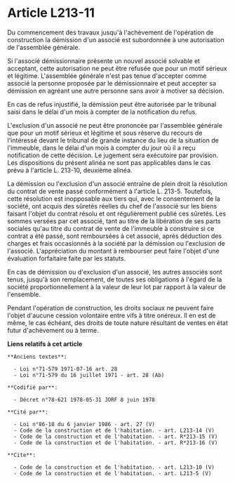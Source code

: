 # Article L213-11

Du commencement des travaux jusqu'à l'achèvement de l'opération de construction la démission d'un associé est subordonnée à
une autorisation de l'assemblée générale. 

Si l'associé démissionnaire présente un nouvel associé solvable et acceptant, cette autorisation ne peut être refusée que
pour un motif sérieux et légitime. L'assemblée générale n'est pas tenue d'accepter comme associé la personne proposée par le
démissionnaire et peut accepter sa démission en agréant une autre personne sans avoir à motiver sa décision. 

En cas de refus injustifié, la démission peut être autorisée par le tribunal saisi dans le délai d'un mois à compter de la
notification du refus. 

L'exclusion d'un associé ne peut être prononcée par l'assemblée générale que pour un motif sérieux et légitime et sous
réserve du recours de l'intéressé devant le tribunal de grande instance du lieu de la situation de l'immeuble, dans le délai
d'un mois à compter du jour où il a reçu notification de cette décision. Le jugement sera exécutoire par provision. Les
dispositions du présent alinéa ne sont pas applicables dans le cas prévu à l'article L. 213-10, deuxième alinéa. 

La démission ou l'exclusion d'un associé entraîne de plein droit la résolution du contrat de vente passé conformément à
l'article L. 213-5. Toutefois, cette résolution est inopposable aux tiers qui, avec le consentement de la société, ont acquis
des sûretés réelles du chef de l'associé sur les biens faisant l'objet du contrat résolu et ont régulièrement publié ces
sûretés. Les sommes versées par cet associé, tant au titre de la libération de ses parts sociales qu'au titre du contrat de
vente de l'immeuble à construire si ce contrat a été passé, sont remboursées à cet associé, après déduction des charges et
frais occasionnés à la société par la démission ou l'exclusion de l'associé. L'appréciation du montant à rembourser peut
faire l'objet d'une évaluation forfaitaire faite par les statuts. 

En cas de démission ou d'exclusion d'un associé, les autres associés sont tenus, jusqu'à son remplacement, de toutes ses
obligations à l'égard de la société proportionnellement à la valeur de leur lot par rapport à la valeur de l'ensemble. 

Pendant l'opération de construction, les droits sociaux ne peuvent faire l'objet d'aucune cession volontaire entre vifs à
titre onéreux. Il en est de même, le cas échéant, des droits de toute nature résultant de ventes en état futur d'achèvement
ou à terme.

**Liens relatifs à cet article**

	**Anciens textes**:

	  - Loi n°71-579 1971-07-16 art. 28
	  - Loi n°71-579 du 16 juillet 1971 - art. 28 (Ab)

	**Codifié par**:

	  - Décret n°78-621 1978-05-31 JORF 8 juin 1978

	**Cité par**:

	  - Loi n°86-18 du 6 janvier 1986 - art. 27 (V)
	  - Code de la construction et de l'habitation. - art. L213-14 (V)
	  - Code de la construction et de l'habitation. - art. R*213-15 (V)
	  - Code de la construction et de l'habitation. - art. R*213-16 (V)

	**Cite**:

	  - Code de la construction et de l'habitation. - art. L213-10 (V)
	  - Code de la construction et de l'habitation. - art. L213-5 (V)
